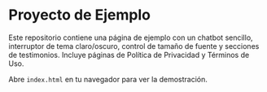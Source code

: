 # Proyecto de Ejemplo

Este repositorio contiene una página de ejemplo con un chatbot sencillo, interruptor de tema claro/oscuro, control de tamaño de fuente y secciones de testimonios. Incluye páginas de Política de Privacidad y Términos de Uso.

Abre `index.html` en tu navegador para ver la demostración.
